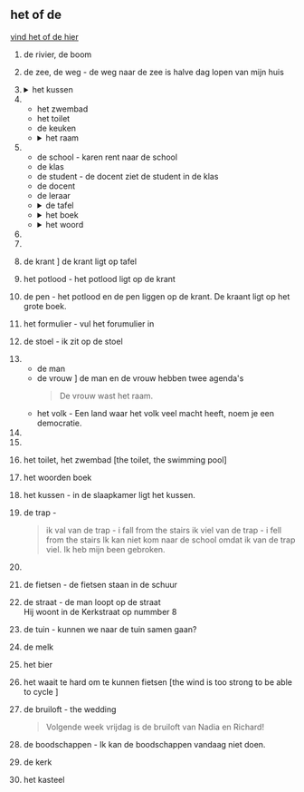 ## het of de

[vind het of de hier](https://woordenlijst.org)

1. de rivier, de boom
2. de zee, de weg - de weg naar de zee is halve dag lopen van mijn huis
3. <details><summary> het kussen </summary> <br> het kussen is niet zacht </details>

4. 
    - het zwembad 
    - het toilet
    - de keuken
    - <details><summary>het raam</summary> <br> de vrouw wast het raam. </details>

5.  
    - de school - karen rent naar de school  
    - de klas
    - de student - de docent ziet de student in de klas
    - de docent
    - de leraar
    - <details><summary>de tafel </summary> <br> op de tafel van de leraar liggen wel dertig schriften </summary>
    - <details><summary>het boek </summary> <br> het boek is op de tafel </details>
    - <details><summary>het woord</summary> <br> het woord leraar heeft zes letters </details>
6. 
7. 
8. de krant ] de krant ligt op tafel
9. het potlood - het potlood ligt op de krant
10. de pen - het potlood en de pen liggen op de krant. De kraant ligt op het grote boek.
11. het formulier - vul het forumulier in
12. de stoel - ik zit op de stoel

13. 
    - de man  
    - de vrouw ] de man en de vrouw hebben twee agenda's
        > De vrouw wast het raam.
    - het volk - Een land waar het volk veel macht heeft, noem je een democratie.
14. 

15. 
16. het toilet, het zwembad  [the toilet, the swimming pool]
17. het woorden boek
18. het kussen - in de slaapkamer ligt het kussen.

19. de trap -
    > ik val van de trap - i fall from the stairs
    > ik viel van de trap - i fell from the stairs
    > Ik kan niet kom naar de school omdat ik van de trap viel. Ik heb mijn been gebroken.
20. 
21. de fietsen - de fietsen staan in de schuur
22. de straat - de man loopt op de straat <br> Hij woont in de Kerkstraat op nummber 8
23. de tuin - kunnen we naar de tuin samen gaan?
24. de melk
25. het bier
26. het waait te hard om te kunnen fietsen [the wind is too strong to be able to cycle ]
27. de bruiloft - the wedding
    > Volgende week vrijdag is de bruiloft van Nadia en Richard!
29. de boodschappen - Ik kan de boodschappen vandaag niet doen.
30. de kerk
31. het kasteel
